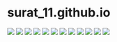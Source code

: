 # surat_11.github.io
<img src="images/1.png" >
<img src="images/BAPS_Surat.jpg" >
<img src="images/BAPS_Surat_1.jpg" >
<img src="images/BAPS_Surat_2.jpg" >
<img src="images/BAPS_Surat_3.jpg" >
<img src="images/bal_1.jpg">
<img src="images/recent_1.png" >
<img src="images/c31.jpg">
<img src="images/s13.JPG">
<img src="images/mah_1.jpg">
<img src="images/re_1.png">
<img src="images/bal2.jpg">
